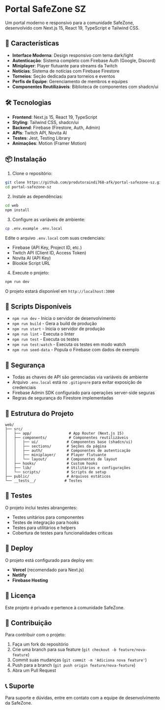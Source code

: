 # Portal SafeZone SZ

Um portal moderno e responsivo para a comunidade SafeZone, desenvolvido com Next.js 15, React 19, TypeScript e Tailwind CSS.

## 🚀 Características

- **Interface Moderna**: Design responsivo com tema dark/light
- **Autenticação**: Sistema completo com Firebase Auth (Google, Discord)
- **Miniplayer**: Player flutuante para streams da Twitch
- **Notícias**: Sistema de notícias com Firebase Firestore
- **Torneios**: Seção dedicada para torneios e eventos
- **Perfis de Equipe**: Gerenciamento de membros e equipes
- **Componentes Reutilizáveis**: Biblioteca de componentes com shadcn/ui

## 🛠️ Tecnologias

- **Frontend**: Next.js 15, React 19, TypeScript
- **Styling**: Tailwind CSS, shadcn/ui
- **Backend**: Firebase (Firestore, Auth, Admin)
- **APIs**: Twitch API, Novita AI
- **Testes**: Jest, Testing Library
- **Animações**: Motion (Framer Motion)

## 📦 Instalação

1. Clone o repositório:
```bash
git clone https://github.com/produtoraindi768-afk/portal-safezone-sz.git
cd portal-safezone-sz
```

2. Instale as dependências:
```bash
cd web
npm install
```

3. Configure as variáveis de ambiente:
```bash
cp .env.example .env.local
```

Edite o arquivo `.env.local` com suas credenciais:
- Firebase (API Key, Project ID, etc.)
- Twitch API (Client ID, Access Token)
- Novita AI (API Key)
- Blookie Script URL

4. Execute o projeto:
```bash
npm run dev
```

O projeto estará disponível em `http://localhost:3000`

## 🔧 Scripts Disponíveis

- `npm run dev` - Inicia o servidor de desenvolvimento
- `npm run build` - Gera a build de produção
- `npm run start` - Inicia o servidor de produção
- `npm run lint` - Executa o linter
- `npm run test` - Executa os testes
- `npm run test:watch` - Executa os testes em modo watch
- `npm run seed-data` - Popula o Firebase com dados de exemplo

## 🔐 Segurança

- Todas as chaves de API são gerenciadas via variáveis de ambiente
- Arquivo `.env.local` está no `.gitignore` para evitar exposição de credenciais
- Firebase Admin SDK configurado para operações server-side seguras
- Regras de segurança do Firestore implementadas

## 📁 Estrutura do Projeto

```
web/
├── src/
│   ├── app/                 # App Router (Next.js 15)
│   ├── components/          # Componentes reutilizáveis
│   │   ├── ui/             # Componentes base (shadcn/ui)
│   │   ├── sections/       # Seções da página
│   │   ├── auth/           # Componentes de autenticação
│   │   ├── miniplayer/     # Player flutuante
│   │   └── layout/         # Componentes de layout
│   ├── hooks/              # Custom hooks
│   ├── lib/                # Utilitários e configurações
│   └── scripts/            # Scripts de setup
├── public/                 # Arquivos estáticos
└── __tests__/             # Testes
```

## 🧪 Testes

O projeto inclui testes abrangentes:
- Testes unitários para componentes
- Testes de integração para hooks
- Testes para utilitários e helpers
- Cobertura de testes para funcionalidades críticas

## 🚀 Deploy

O projeto está configurado para deploy em:
- **Vercel** (recomendado para Next.js)
- **Netlify**
- **Firebase Hosting**

## 📄 Licença

Este projeto é privado e pertence à comunidade SafeZone.

## 🤝 Contribuição

Para contribuir com o projeto:
1. Faça um fork do repositório
2. Crie uma branch para sua feature (`git checkout -b feature/nova-feature`)
3. Commit suas mudanças (`git commit -m 'Adiciona nova feature'`)
4. Push para a branch (`git push origin feature/nova-feature`)
5. Abra um Pull Request

## 📞 Suporte

Para suporte e dúvidas, entre em contato com a equipe de desenvolvimento da SafeZone.